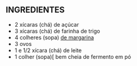 ##  INGREDIENTES

- 2 xícaras (chá) de açúcar
- 3 xícaras (chá) de farinha de trigo
- 4 colheres (sopa) [de margarina](https://blog.tudogostoso.com.br/noticias/as-diferencas-entre-manteiga-e-margarina/)
- 3 ovos
- 1 e 1/2 xícara (chá) de leite
- 1 colher (sopa)[ bem cheia de fermento em pó